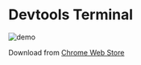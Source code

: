 # Devtools Terminal

![demo](http://blog.dfilimonov.com/assets/images/devtools-demo.gif)

Download from [Chrome Web Store](https://chrome.google.com/webstore/detail/leakmhneaibbdapdoienlkifomjceknl)